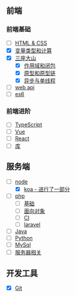 ## 前端
### 前端基础
- [ ] [HTML & CSS](/web/basis/html.html)
- [x] [变量类型和计算](/web/basis/variable.html)
- [x] [三座大山](/web/basis/closure.html)
  - [x] [作用域和闭包](/web/basis/closure.html)
  - [x] [原型和原型链](/web/basis/phototype.html)
  - [x] [异步与单线程](/web/basis/async.html)
- [ ] [web api](/web/basis/bom.html)
- [ ] [es6](/web/basis/es6.html)

### 前端进阶
- [ ] [TypeScript](/web/advanced/ts/)
- [ ] [Vue](/web/advanced/vue/)
- [ ] [React](/web/advanced/react/)
- [ ] [库](/web/advanced/libs/)

## 服务端
- [ ] [node](/server/node/koa.html)
  - [x] [koa - 进行了一部分](/server/node/koa.html)
- [ ] [php](/server/php/basis.html)
  - [ ] [基础](/server/php/basis.html)
  - [ ] [面向对象](/server/php/oo.html)
  - [ ] [CI](/server/php/CI.html)
  - [ ] [laravel](/server/php/laravel.html)
- [ ] [Java](/server/java/)
- [ ] [Python](/server/python/)
- [ ] [MySql](/server/mysql/)
- [ ] [服务器相关](/server/server/)

## 开发工具 
- [x] [Git](/tools/git.html)